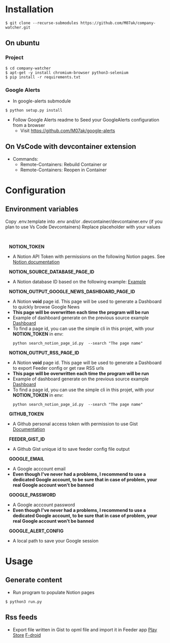 
# Installation
```
$ git clone --recurse-submodules https://github.com/M07ak/company-watcher.git
```
## On ubuntu
### Project
```
$ cd company-watcher
$ apt-get -y install chromium-browser python3-selenium
$ pip install -r requirements.txt
```
### Google Alerts
- In google-alerts submodule
```
$ python setup.py install
```
- Follow Google Alerts readme to Seed your GoogleAlerts configuration from a browser
    - Visit https://github.com/M07ak/google-alerts


## On VsCode with devcontainer extension
- Commands: 
    - Remote-Containers: Rebuild Container
    or
    - Remote-Containers: Reopen in Container

# Configuration
## Environment variables
Copy .env.template into .env and/or .devcontainer/devcontainer.env (if you plan to use Vs Code Devcontainers)
Replace placeholder with your values

<br/>

&nbsp;&nbsp;&nbsp;**NOTION_TOKEN**
* A Notion API Token with permissions on the following Notion pages. See [Notion documentation](https://www.notion.so/help/create-integrations-with-the-notion-api)

&nbsp;&nbsp;&nbsp;**NOTION_SOURCE_DATABASE_PAGE_ID**
* A Notion database ID based on the following example: [Example](https://sustaining-sweater-edb.notion.site/955080b4b95145018382a126aa07170a)

&nbsp;&nbsp;&nbsp;**NOTION_OUTPUT_GOOGLE_NEWS_DASHBOARD_PAGE_ID**
* A Notion **void** page id. This page will be used to generate a Dashboard to quickly browse Google News
* **This page will be overwritten each time the program will be run**
* Example of dashboard generate on the previous source example [Dashboard](https://sustaining-sweater-edb.notion.site/Google-News-Dashboard-example-bb8e080bcdaf420499662fbc6a2d4c77)
* To find a page id, you can use the simple cli in this projet, with your **NOTION_TOKEN** in env:
    ```
    python search_notion_page_id.py  --search "The page name"
    ```

&nbsp;&nbsp;&nbsp;**NOTION_OUTPUT_RSS_PAGE_ID**
* A Notion **void** page id. This page will be used to generate a Dashboard to export Feeder config or get raw RSS urls
* **This page will be overwritten each time the program will be run**
* Example of dashboard generate on the previous source example [Dashboard](https://sustaining-sweater-edb.notion.site/Rss-Feed-Dashboard-example-d33dc4d340e64f48a3465db1ca6ba8c4)
* To find a page id, you can use the simple cli in this projet, with your **NOTION_TOKEN** in env:
    ```
    python search_notion_page_id.py  --search "The page name"
    ```

&nbsp;&nbsp;&nbsp;**GITHUB_TOKEN**
* A Github personal access token with permission to use Gist [Documentation](https://docs.github.com/en/authentication/keeping-your-account-and-data-secure/creating-a-personal-access-token)

&nbsp;&nbsp;&nbsp;**FEEDER_GIST_ID**
* A Github Gist unique id to save feeder config file output


&nbsp;&nbsp;&nbsp;**GOOGLE_EMAIL**
* A Google acccount email
* **Even though I've never had a problems, I recommend to use a dedicated Google account, to be sure that in case of problem, your real Google account won't be banned**

&nbsp;&nbsp;&nbsp;**GOOGLE_PASSWORD**
* A Google acccount password
* **Even though I've never had a problems, I recommend to use a dedicated Google account, to be sure that in case of problem, your real Google account won't be banned**

&nbsp;&nbsp;&nbsp;**GOOGLE_ALERT_CONFIG**
* A local path to save your Google session

# Usage
## Generate content
* Run program to populate Notion pages
```
$ python3 run.py
```
## Rss feeds
- Export file written in Gist to opml file and import it in Feeder app [Play Store](https://play.google.com/store/apps/details?id=com.nononsenseapps.feeder.play&hl=fr&gl=US)  [F-droid](https://f-droid.org/en/packages/com.nononsenseapps.feeder/)